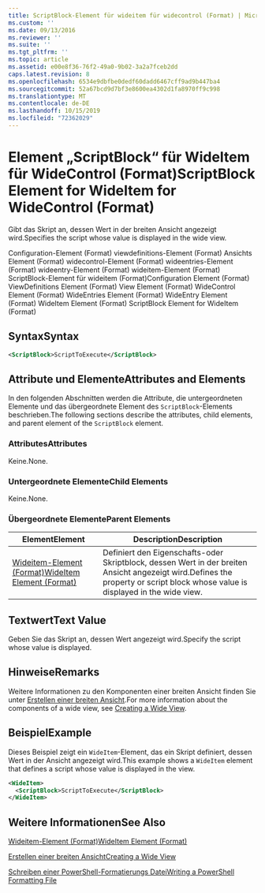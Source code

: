 ```yaml
---
title: ScriptBlock-Element für wideitem für widecontrol (Format) | Microsoft-Dokumentation
ms.custom: ''
ms.date: 09/13/2016
ms.reviewer: ''
ms.suite: ''
ms.tgt_pltfrm: ''
ms.topic: article
ms.assetid: e00e8f36-76f2-49a0-9b02-3a2a7fceb2dd
caps.latest.revision: 8
ms.openlocfilehash: 6534e9dbfbe0dedf60dadd6467cff9ad9b447ba4
ms.sourcegitcommit: 52a67bcd9d7bf3e8600ea4302d1fa8970ff9c998
ms.translationtype: MT
ms.contentlocale: de-DE
ms.lasthandoff: 10/15/2019
ms.locfileid: "72362029"
---
```

# <a name="scriptblock-element-for-wideitem-for-widecontrol-format"></a><span data-ttu-id="6e7b0-102">Element „ScriptBlock“ für WideItem für WideControl (Format)</span><span class="sxs-lookup"><span data-stu-id="6e7b0-102">ScriptBlock Element for WideItem for WideControl (Format)</span></span>

<span data-ttu-id="6e7b0-103">Gibt das Skript an, dessen Wert in der breiten Ansicht angezeigt wird.</span><span class="sxs-lookup"><span data-stu-id="6e7b0-103">Specifies the script whose value is displayed in the wide view.</span></span>

<span data-ttu-id="6e7b0-104">Configuration-Element (Format) viewdefinitions-Element (Format) Ansichts Element (Format) widecontrol-Element (Format) wideentries-Element (Format) wideentry-Element (Format) wideitem-Element (Format) ScriptBlock-Element für wideitem (Format)</span><span class="sxs-lookup"><span data-stu-id="6e7b0-104">Configuration Element (Format) ViewDefinitions Element (Format) View Element (Format) WideControl Element (Format) WideEntries Element (Format) WideEntry Element (Format) WideItem Element (Format) ScriptBlock Element for WideItem (Format)</span></span>

## <a name="syntax"></a><span data-ttu-id="6e7b0-105">Syntax</span><span class="sxs-lookup"><span data-stu-id="6e7b0-105">Syntax</span></span>

```xml
<ScriptBlock>ScriptToExecute</ScriptBlock>
```

## <a name="attributes-and-elements"></a><span data-ttu-id="6e7b0-106">Attribute und Elemente</span><span class="sxs-lookup"><span data-stu-id="6e7b0-106">Attributes and Elements</span></span>

<span data-ttu-id="6e7b0-107">In den folgenden Abschnitten werden die Attribute, die untergeordneten Elemente und das übergeordnete Element des `ScriptBlock`-Elements beschrieben.</span><span class="sxs-lookup"><span data-stu-id="6e7b0-107">The following sections describe the attributes, child elements, and parent element of the `ScriptBlock` element.</span></span>

### <a name="attributes"></a><span data-ttu-id="6e7b0-108">Attributes</span><span class="sxs-lookup"><span data-stu-id="6e7b0-108">Attributes</span></span>

<span data-ttu-id="6e7b0-109">Keine.</span><span class="sxs-lookup"><span data-stu-id="6e7b0-109">None.</span></span>

### <a name="child-elements"></a><span data-ttu-id="6e7b0-110">Untergeordnete Elemente</span><span class="sxs-lookup"><span data-stu-id="6e7b0-110">Child Elements</span></span>

<span data-ttu-id="6e7b0-111">Keine.</span><span class="sxs-lookup"><span data-stu-id="6e7b0-111">None.</span></span>

### <a name="parent-elements"></a><span data-ttu-id="6e7b0-112">Übergeordnete Elemente</span><span class="sxs-lookup"><span data-stu-id="6e7b0-112">Parent Elements</span></span>

|<span data-ttu-id="6e7b0-113">Element</span><span class="sxs-lookup"><span data-stu-id="6e7b0-113">Element</span></span>|<span data-ttu-id="6e7b0-114">Description</span><span class="sxs-lookup"><span data-stu-id="6e7b0-114">Description</span></span>|
|-------------|-----------------|
|[<span data-ttu-id="6e7b0-115">Wideitem-Element (Format)</span><span class="sxs-lookup"><span data-stu-id="6e7b0-115">WideItem Element (Format)</span></span>](./wideitem-element-for-widecontrol-format.md)|<span data-ttu-id="6e7b0-116">Definiert den Eigenschafts-oder Skriptblock, dessen Wert in der breiten Ansicht angezeigt wird.</span><span class="sxs-lookup"><span data-stu-id="6e7b0-116">Defines the property or script block whose value is displayed in the wide view.</span></span>|

## <a name="text-value"></a><span data-ttu-id="6e7b0-117">Textwert</span><span class="sxs-lookup"><span data-stu-id="6e7b0-117">Text Value</span></span>

<span data-ttu-id="6e7b0-118">Geben Sie das Skript an, dessen Wert angezeigt wird.</span><span class="sxs-lookup"><span data-stu-id="6e7b0-118">Specify the script whose value is displayed.</span></span>

## <a name="remarks"></a><span data-ttu-id="6e7b0-119">Hinweise</span><span class="sxs-lookup"><span data-stu-id="6e7b0-119">Remarks</span></span>

<span data-ttu-id="6e7b0-120">Weitere Informationen zu den Komponenten einer breiten Ansicht finden Sie unter [Erstellen einer breiten Ansicht](./creating-a-wide-view.md).</span><span class="sxs-lookup"><span data-stu-id="6e7b0-120">For more information about the components of a wide view, see [Creating a Wide View](./creating-a-wide-view.md).</span></span>

## <a name="example"></a><span data-ttu-id="6e7b0-121">Beispiel</span><span class="sxs-lookup"><span data-stu-id="6e7b0-121">Example</span></span>

<span data-ttu-id="6e7b0-122">Dieses Beispiel zeigt ein `WideItem`-Element, das ein Skript definiert, dessen Wert in der Ansicht angezeigt wird.</span><span class="sxs-lookup"><span data-stu-id="6e7b0-122">This example shows a `WideItem` element that defines a script whose value is displayed in the view.</span></span>

```xml
<WideItem>
  <ScriptBlock>ScriptToExecute</ScriptBlock>
</WideItem>
```

## <a name="see-also"></a><span data-ttu-id="6e7b0-123">Weitere Informationen</span><span class="sxs-lookup"><span data-stu-id="6e7b0-123">See Also</span></span>

[<span data-ttu-id="6e7b0-124">Wideitem-Element (Format)</span><span class="sxs-lookup"><span data-stu-id="6e7b0-124">WideItem Element (Format)</span></span>](./wideitem-element-for-widecontrol-format.md)

[<span data-ttu-id="6e7b0-125">Erstellen einer breiten Ansicht</span><span class="sxs-lookup"><span data-stu-id="6e7b0-125">Creating a Wide View</span></span>](./creating-a-wide-view.md)

[<span data-ttu-id="6e7b0-126">Schreiben einer PowerShell-Formatierungs Datei</span><span class="sxs-lookup"><span data-stu-id="6e7b0-126">Writing a PowerShell Formatting File</span></span>](./writing-a-powershell-formatting-file.md)
